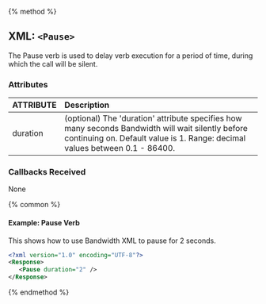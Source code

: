 {% method %}

## XML: `<Pause>`
The Pause verb is used to delay verb execution for a period of time, during which the call will be silent.

### Attributes

| ATTRIBUTE | Description                                                                                            |
|:----------|:-------------------------------------------------------------------------------------------------------|
| duration  | (optional) The 'duration' attribute specifies how many seconds Bandwidth will wait silently before continuing on. Default value is 1. Range: decimal values between 0.1 - 86400. |


### Callbacks Received

None

{% common %}
#### Example:  Pause Verb
This shows how to use Bandwidth XML to pause for 2 seconds.

```XML
<?xml version="1.0" encoding="UTF-8"?>
<Response>
   <Pause duration="2" />
</Response>
```

{% endmethod %}
